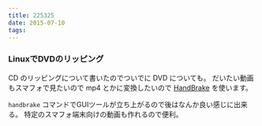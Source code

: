 ```yaml
---
title: 225325
date: 2015-07-10
tags:
---
```


### LinuxでDVDのリッピング

CD のリッピングについて書いたのでついでに DVD についても。
だいたい動画もスマフォで見たいので mp4 とかに変換したいので [HandBrake](https://handbrake.fr/) を使います。

`handbrake` コマンドでGUIツールが立ち上がるので後はなんか良い感じに出来る。
特定のスマフォ端末向けの動画も作れるので便利。
